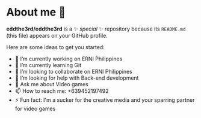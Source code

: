 # About me 👋


**eddthe3rd/eddthe3rd** is a ✨ _special_ ✨ repository because its `README.md` (this file) appears on your GitHub profile.

Here are some ideas to get you started:

- 🔭 I’m currently working on ERNI Philippines
- 🌱 I’m currently learning Git
- 👯 I’m looking to collaborate on ERNI Philippines
- 🤔 I’m looking for help with Back-end development
- 💬 Ask me about Video games
- 📫 How to reach me: +639452197492
- ⚡ Fun fact: I'm a sucker for the creative media and your sparring partner for video games

